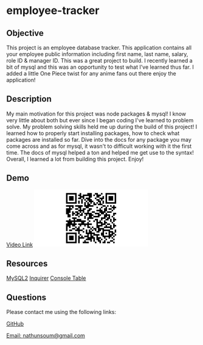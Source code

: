 # employee-tracker

## Objective

This project is an employee database tracker. This application contains all your employee public information including first name, last name, salary, role ID & manager ID. 
This was a great project to build. I recently learned a bit of mysql and this was an opportunity to test what I've learned thus far. I added a little One Piece twist for any anime fans out there enjoy the application!

## Description

My main motivation for this project was node packages & mysql! I know very little about both but ever since I began coding I've learned to problem solve. My problem solving skills held me up during the build of this project! I learned how to properly start installing packages, how to check what packages are installed so far. Dive into the docs for any package you may come across and as for mysql, it wasn't to difficult working with it the first time. The docs of mysql helped a ton and helped me get use to the syntax! Overall, I learned a lot from building this project. Enjoy!

## Demo
[Video Link]()
![qrcode](./assets/images/qrcode.jpg)

## Resources 
[MySQL2](https://www.npmjs.com/package/mysql2)
[Inquirer](https://www.npmjs.com/package/inquirer)
[Console Table](https://www.npmjs.com/package/console.table)

## Questions 

Please contact me using the following links:

[GitHub](https://github.com/natesoum)

[Email: nathunsoum@gmail.com](mailto:nathunsoum@gmail.com)